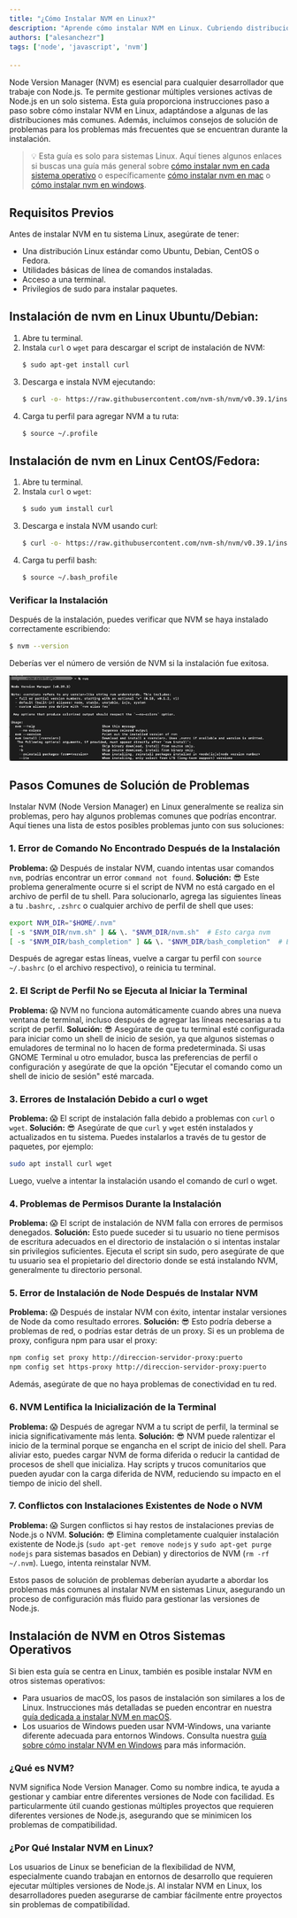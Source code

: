 ```yaml
---
title: "¿Cómo Instalar NVM en Linux?"
description: "Aprende cómo instalar NVM en Linux. Cubriendo distribuciones populares como Ubuntu y Fedora. Perfecto para desarrolladores que buscan manejar múltiples versiones de Node.js."
authors: ["alesanchezr"]
tags: ['node', 'javascript', 'nvm']

---
```


Node Version Manager (NVM) es esencial para cualquier desarrollador que trabaje con Node.js. Te permite gestionar múltiples versiones activas de Node.js en un solo sistema. Esta guía proporciona instrucciones paso a paso sobre cómo instalar NVM en Linux, adaptándose a algunas de las distribuciones más comunes. Además, incluimos consejos de solución de problemas para los problemas más frecuentes que se encuentran durante la instalación.

> 💡 Esta guía es solo para sistemas Linux. Aquí tienes algunos enlaces si buscas una guía más general sobre [cómo instalar nvm en cada sistema operativo](https://4geeks.com/es/how-to/como-instalar-nvm-node-version-manager-en-cualquier-sistema-operativo) o específicamente [cómo instalar nvm en mac](https://4geeks.com/es/how-to/como-instalar-nvm-en-mac-os-node-js-y-npm) o [cómo instalar nvm en windows](https://4geeks.com/es/how-to/como-instalar-nvm-en-windows).

## Requisitos Previos

Antes de instalar NVM en tu sistema Linux, asegúrate de tener:

- Una distribución Linux estándar como Ubuntu, Debian, CentOS o Fedora.
- Utilidades básicas de línea de comandos instaladas.
- Acceso a una terminal.
- Privilegios de sudo para instalar paquetes.

## Instalación de nvm en Linux Ubuntu/Debian:

1. Abre tu terminal.
2. Instala `curl` o `wget` para descargar el script de instalación de NVM:
   ```bash
   $ sudo apt-get install curl
   ```
3. Descarga e instala NVM ejecutando:
   ```bash
   $ curl -o- https://raw.githubusercontent.com/nvm-sh/nvm/v0.39.1/install.sh | bash
   ```
4. Carga tu perfil para agregar NVM a tu ruta:
   ```bash
   $ source ~/.profile
   ```

## Instalación de nvm en Linux CentOS/Fedora:

1. Abre tu terminal.
2. Instala `curl` o `wget`:
   ```bash
   $ sudo yum install curl
   ```
3. Descarga e instala NVM usando curl:
   ```bash
   $ curl -o- https://raw.githubusercontent.com/nvm-sh/nvm/v0.39.1/install.sh | bash
   ```
4. Carga tu perfil bash:
   ```bash
   $ source ~/.bash_profile
   ```

### Verificar la Instalación

Después de la instalación, puedes verificar que NVM se haya instalado correctamente escribiendo:

```bash
$ nvm --version
```

Deberías ver el número de versión de NVM si la instalación fue exitosa.

![instalar nvm linux](https://github.com/breatheco-de/content/blob/master/src/assets/images/nvm-installation-success.png?raw=true)

## Pasos Comunes de Solución de Problemas

Instalar NVM (Node Version Manager) en Linux generalmente se realiza sin problemas, pero hay algunos problemas comunes que podrías encontrar. Aquí tienes una lista de estos posibles problemas junto con sus soluciones:

### 1. **Error de Comando No Encontrado Después de la Instalación**

**Problema:** 😱 Después de instalar NVM, cuando intentas usar comandos `nvm`, podrías encontrar un error `command not found`.
**Solución:** 😎 Este problema generalmente ocurre si el script de NVM no está cargado en el archivo de perfil de tu shell. Para solucionarlo, agrega las siguientes líneas a tu `.bashrc`, `.zshrc` o cualquier archivo de perfil de shell que uses:
   ```bash
   export NVM_DIR="$HOME/.nvm"
   [ -s "$NVM_DIR/nvm.sh" ] && \. "$NVM_DIR/nvm.sh"  # Esto carga nvm
   [ -s "$NVM_DIR/bash_completion" ] && \. "$NVM_DIR/bash_completion"  # Esto carga nvm bash_completion
   ```
   Después de agregar estas líneas, vuelve a cargar tu perfil con `source ~/.bashrc` (o el archivo respectivo), o reinicia tu terminal.

### 2. **El Script de Perfil No se Ejecuta al Iniciar la Terminal**

**Problema:** 😱 NVM no funciona automáticamente cuando abres una nueva ventana de terminal, incluso después de agregar las líneas necesarias a tu script de perfil.
**Solución:** 😎 Asegúrate de que tu terminal esté configurada para iniciar como un shell de inicio de sesión, ya que algunos sistemas o emuladores de terminal no lo hacen de forma predeterminada. Si usas GNOME Terminal u otro emulador, busca las preferencias de perfil o configuración y asegúrate de que la opción "Ejecutar el comando como un shell de inicio de sesión" esté marcada.

### 3. **Errores de Instalación Debido a curl o wget**

**Problema:** 😱 El script de instalación falla debido a problemas con `curl` o `wget`.
**Solución:** 😎 Asegúrate de que `curl` y `wget` estén instalados y actualizados en tu sistema. Puedes instalarlos a través de tu gestor de paquetes, por ejemplo:
   ```bash
   sudo apt install curl wget
   ```
   Luego, vuelve a intentar la instalación usando el comando de curl o wget.

### 4. **Problemas de Permisos Durante la Instalación**

**Problema:** 😱 El script de instalación de NVM falla con errores de permisos denegados.
**Solución:** Esto puede suceder si tu usuario no tiene permisos de escritura adecuados en el directorio de instalación o si intentas instalar sin privilegios suficientes. Ejecuta el script sin sudo, pero asegúrate de que tu usuario sea el propietario del directorio donde se está instalando NVM, generalmente tu directorio personal.

### 5. **Error de Instalación de Node Después de Instalar NVM**

**Problema:** 😱 Después de instalar NVM con éxito, intentar instalar versiones de Node da como resultado errores.
**Solución:** 😎 Esto podría deberse a problemas de red, o podrías estar detrás de un proxy. Si es un problema de proxy, configura npm para usar el proxy:
   ```bash
   npm config set proxy http://direccion-servidor-proxy:puerto
   npm config set https-proxy http://direccion-servidor-proxy:puerto
   ```
   Además, asegúrate de que no haya problemas de conectividad en tu red.

### 6. **NVM Lentifica la Inicialización de la Terminal**

**Problema:** 😱 Después de agregar NVM a tu script de perfil, la terminal se inicia significativamente más lenta.
**Solución:** 😎 NVM puede ralentizar el inicio de la terminal porque se engancha en el script de inicio del shell. Para aliviar esto, puedes cargar NVM de forma diferida o reducir la cantidad de procesos de shell que inicializa. Hay scripts y trucos comunitarios que pueden ayudar con la carga diferida de NVM, reduciendo su impacto en el tiempo de inicio del shell.

### 7. **Conflictos con Instalaciones Existentes de Node o NVM**

**Problema:** 😱 Surgen conflictos si hay restos de instalaciones previas de Node.js o NVM.
**Solución:** 😎 Elimina completamente cualquier instalación existente de Node.js (`sudo apt-get remove nodejs` y `sudo apt-get purge nodejs` para sistemas basados en Debian) y directorios de NVM (`rm -rf ~/.nvm`). Luego, intenta reinstalar NVM.

Estos pasos de solución de problemas deberían ayudarte a abordar los problemas más comunes al instalar NVM en sistemas Linux, asegurando un proceso de configuración más fluido para gestionar las versiones de Node.js.

## Instalación de NVM en Otros Sistemas Operativos

Si bien esta guía se centra en Linux, también es posible instalar NVM en otros sistemas operativos:

- Para usuarios de macOS, los pasos de instalación son similares a los de Linux. Instrucciones más detalladas se pueden encontrar en nuestra [guía dedicada a instalar NVM en macOS](/how-to/install-node-nvm-mac-osx).
- Los usuarios de Windows pueden usar NVM-Windows, una variante diferente adecuada para entornos Windows. Consulta nuestra [guía sobre cómo instalar NVM en Windows](/how-to/nvm-install-windows) para más información.

### ¿Qué es NVM?

NVM significa Node Version Manager. Como su nombre indica, te ayuda a gestionar y cambiar entre diferentes versiones de Node con facilidad. Es particularmente útil cuando gestionas múltiples proyectos que requieren diferentes versiones de Node.js, asegurando que se minimicen los problemas de compatibilidad.

### ¿Por Qué Instalar NVM en Linux?

Los usuarios de Linux se benefician de la flexibilidad de NVM, especialmente cuando trabajan en entornos de desarrollo que requieren ejecutar múltiples versiones de Node.js. Al instalar NVM en Linux, los desarrolladores pueden asegurarse de cambiar fácilmente entre proyectos sin problemas de compatibilidad.
